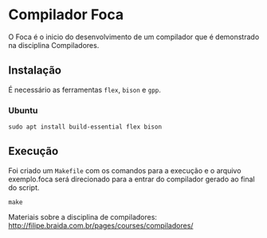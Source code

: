 # Compilador Foca
O Foca é o inicio do desenvolvimento de um compilador que é demonstrado na disciplina Compiladores.

## Instalação

É necessário as ferramentas ``flex``, ``bison`` e ``gpp``.

### Ubuntu 
```console
sudo apt install build-essential flex bison
```

## Execução

Foi criado um ``Makefile`` com os comandos para a execução e o arquivo exemplo.foca será direcionado para a entrar do compilador gerado ao final do script.

```console
make
```

Materiais sobre a disciplina de compiladores: http://filipe.braida.com.br/pages/courses/compiladores/
